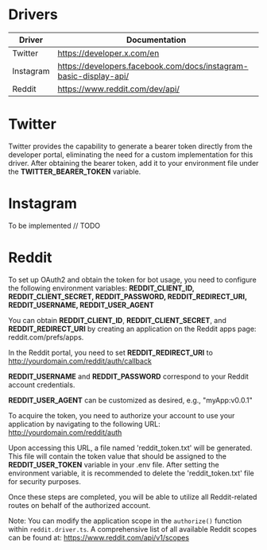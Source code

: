 # Drivers
| Driver      | Documentation                                                                    |
|-------------|--------------------------------------------------------------------------------|
| Twitter     | https://developer.x.com/en                                                      |
| Instagram   | https://developers.facebook.com/docs/instagram-basic-display-api/               |
| Reddit      | https://www.reddit.com/dev/api/                                                 |

# Twitter
Twitter provides the capability to generate a bearer token directly from the developer portal, eliminating the need for a custom implementation for this driver.
After obtaining the bearer token, add it to your environment file under the **TWITTER_BEARER_TOKEN** variable.

# Instagram
To be implemented // TODO

# Reddit
To set up OAuth2 and obtain the token for bot usage, you need to configure the following environment variables:
  **REDDIT_CLIENT_ID,
  REDDIT_CLIENT_SECRET,
  REDDIT_PASSWORD,
  REDDIT_REDIRECT_URI,
  REDDIT_USERNAME,
  REDDIT_USER_AGENT**

You can obtain **REDDIT_CLIENT_ID**, **REDDIT_CLIENT_SECRET**, and **REDDIT_REDIRECT_URI** by creating an application on the Reddit apps page: reddit.com/prefs/apps.

In the Reddit portal, you need to set **REDDIT_REDIRECT_URI** to http://yourdomain.com/reddit/auth/callback

**REDDIT_USERNAME** and **REDDIT_PASSWORD** correspond to your Reddit account credentials.

**REDDIT_USER_AGENT** can be customized as desired, e.g., "myApp:v0.0.1"

To acquire the token, you need to authorize your account to use your application by navigating to the following URL: http://yourdomain.com/reddit/auth

Upon accessing this URL, a file named 'reddit_token.txt' will be generated. This file will contain the token value that should be assigned to the **REDDIT_USER_TOKEN** variable in your .env file. After setting the environment variable, it is recommended to delete the 'reddit_token.txt' file for security purposes.

Once these steps are completed, you will be able to utilize all Reddit-related routes on behalf of the authorized account.

Note: You can modify the application scope in the `authorize()` function within `reddit.driver.ts`. A comprehensive list of all available Reddit scopes can be found at: https://www.reddit.com/api/v1/scopes
